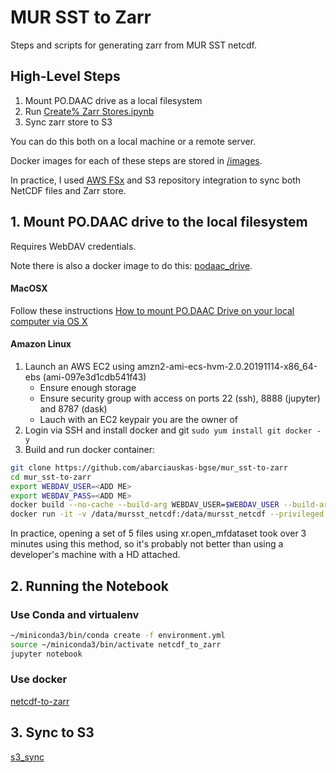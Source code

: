 # MUR SST to Zarr

Steps and scripts for generating zarr from MUR SST netcdf.

## High-Level Steps

1. Mount PO.DAAC drive as a local filesystem
2. Run [Create% Zarr Stores.ipynb](https://github.com/abarciauskas-bgse/mur_sst-to-zarr/blob/master/notebooks/Create%20Zarr%20Stores.ipynb)
3. Sync zarr store to S3

You can do this both on a local machine or a remote server.

Docker images for each of these steps are stored in [/images](https://github.com/abarciauskas-bgse/mur_sst-to-zarr/tree/master/images).

In practice, I used [AWS FSx](https://aws.amazon.com/fsx/) and S3 repository integration to sync both NetCDF files and Zarr store.

## 1. Mount PO.DAAC drive to the local filesystem

Requires WebDAV credentials.

Note there is also a docker image to do this: [podaac_drive](https://github.com/abarciauskas-bgse/mur_sst-to-zarr/tree/master/images/data-staging/podaac_drive).

#### MacOSX

Follow these instructions [How to mount PO.DAAC Drive on your local computer via OS X](https://podaac.jpl.nasa.gov/forum/viewtopic.php?f=75&t=1020)

#### Amazon Linux

1. Launch an AWS EC2 using amzn2-ami-ecs-hvm-2.0.20191114-x86_64-ebs (ami-097e3d1cdb541f43)
    * Ensure enough storage
    * Ensure security group with access on ports 22 (ssh), 8888 (jupyter) and 8787 (dask)
    * Lauch with an EC2 keypair you are the owner of
2. Login via SSH and install docker and git `sudo yum install git docker -y`
3. Build and run docker container:

```sh
git clone https://github.com/abarciauskas-bgse/mur_sst-to-zarr
cd mur_sst-to-zarr
export WEBDAV_USER=<ADD ME>
export WEBDAV_PASS=<ADD ME>
docker build --no-cache --build-arg WEBDAV_USER=$WEBDAV_USER --build-arg WEBDAV_PASS=$WEBDAV_PASS -t mursst_to_zarr .
docker run -it -v /data/mursst_netcdf:/data/mursst_netcdf --privileged --cap-add=SYS_ADMIN --device /dev/fuse mursst_to_zarr
```

In practice, opening a set of 5 files using xr.open_mfdataset took over 3 minutes using this method, so it's probably not better than using a developer's machine with a HD attached.

## 2. Running the Notebook

### Use Conda and virtualenv

```bash
~/miniconda3/bin/conda create -f environment.yml
source ~/miniconda3/bin/activate netcdf_to_zarr
jupyter notebook
```

### Use docker

[netcdf-to-zarr](https://github.com/abarciauskas-bgse/mur_sst-to-zarr/tree/master/images/netcdf-to-zarr)

## 3. Sync to S3

[s3_sync](https://github.com/abarciauskas-bgse/mur_sst-to-zarr/tree/master/images/data-staging/s3_sync)

